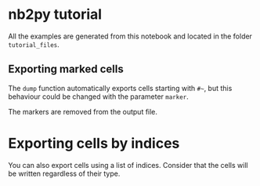 # nb2py tutorial

All the examples are generated from this notebook and located in the folder `tutorial_files`.

## Exporting marked cells
The `dump` function automatically exports cells starting with `#~`, but this behaviour could be changed with the parameter `marker`.

The markers are removed from the output file.

# Exporting cells by indices
You can also export cells using a list of indices.
Consider that the cells will be written regardless of their type.

